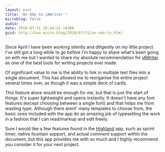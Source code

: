 ```yaml
---
layout: post
title: "An Ode to iAWriter "
microblog: false
audio: 
date: 2018-07-31 19:24:22 +0300
guid: http://kaa.micro.blog/2018/07/31/an-ode-to.html
---
```

Since April I have been working silently and diligently on my little project. I've still got a long while to go before I'm happy to share what's been going on with me but I wanted to share my absolute recommendation for [iAWriter](http://www.ia.net/writer) as one of the best tools for writing projects ever made. 

Of significant value to me is the ability to link in multiple text files into a single document. This has allowed me to reorganise the entire project several times over, as though it was a simple deck of cards. 

This feature alone would be enough for me, but that is just the start of things. It's super lightweight and opens instantly. It doesn't have any font features (except choosing between a single font) and that helps me from wasting type. Although there arent' many templates to choose from, the basic ones included with the app do an amazing job of typesetting the work in a fashion that I can read/markup and edit freely.

Sure I would like a few features found in the [Highland](https://quoteunquoteapps.com/highland-2/) app, such as sprint timer, native fountain support, and actual _comment_ support within the document, but this app provides me with so much and I highly recommend you consider it for your next project.

